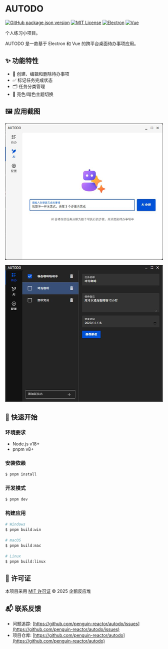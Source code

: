 # AUTODO

[![GitHub package.json version](https://img.shields.io/github/package-json/v/penguin-reactor/autodo)](https://github.com/penguin-reactor/autodo)
[![MIT License](https://img.shields.io/github/license/penguin-reactor/autodo)](LICENSE)
[![Electron](https://img.shields.io/badge/Electron-35.1.5-blue.svg)](https://electronjs.org)
[![Vue](https://img.shields.io/badge/Vue-3.5.13-green.svg)](https://vuejs.org)

个人练习小项目。

AUTODO 是一款基于 Electron 和 Vue 的跨平台桌面待办事项应用。

## ✨ 功能特性

- 📝 创建、编辑和删除待办事项
- ✅ 标记任务完成状态
- 🗂️ 任务分类管理
- 🎨 亮色/暗色主题切换

## 🖼️ 应用截图

![demo1](./resources/demo1.jpg)

![demo2](./resources/demo2.jpg)

## 🚀 快速开始

### 环境要求
- Node.js v18+
- pnpm v8+

### 安装依赖
```bash
$ pnpm install
```

### 开发模式
```bash
$ pnpm dev
```

### 构建应用
```bash
# Windows
$ pnpm build:win

# macOS
$ pnpm build:mac

# Linux
$ pnpm build:linux
```

## 📄 许可证

本项目采用 [MIT 许可证](LICENSE) © 2025 企鹅反应堆

## 📬 联系反馈

- 问题追踪: [https://github.com/penguin-reactor/autodo/issues](https://github.com/penguin-reactor/autodo/issues)
- 项目仓库: [https://github.com/penguin-reactor/autodo](https://github.com/penguin-reactor/autodo)
